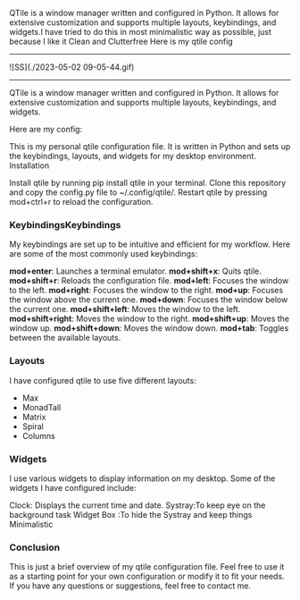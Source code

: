 QTile is a window manager written and configured in Python. It allows for extensive customization and supports multiple layouts, keybindings, and widgets.I have tried to do this in most minimalistic way as possible, just because I like it Clean and Clutterfree
Here is my qtile config

------------

![SS](./2023-05-02 09-05-44.gif)

------------


QTile is a window manager written and configured in Python. It allows for extensive customization and supports multiple layouts, keybindings, and widgets.

Here are my config:

This is my personal qtile configuration file. It is written in Python and sets up the keybindings, layouts, and widgets for my desktop environment.
Installation

Install qtile by running pip install qtile in your terminal.
Clone this repository and copy the config.py file to ~/.config/qtile/.
Restart qtile by pressing mod+ctrl+r to reload the configuration.

### KeybindingsKeybindings

My keybindings are set up to be intuitive and efficient for my workflow. Here are some of the most commonly used keybindings:

**mod+enter**: Launches a terminal emulator.
**mod+shift+x**: Quits qtile.
**mod+shift+r**: Reloads the configuration file.
**mod+left**: Focuses the window to the left.
**mod+right**: Focuses the window to the right.
**mod+up**: Focuses the window above the current one.
**mod+down**: Focuses the window below the current one.
**mod+shift+left**: Moves the window to the left.
**mod+shift+right**: Moves the window to the right.
**mod+shift+up**: Moves the window up.
**mod+shift+down**: Moves the window down.
**mod+tab**: Toggles between the available layouts.

### Layouts

I have configured qtile to use five different layouts:

- Max
- MonadTall
- Matrix
- Spiral
- Columns

### Widgets

I use various widgets to display information on my desktop. Some of the widgets I have configured include:

Clock: Displays the current time and date.
Systray:To keep eye on the background task
Widget Box :To hide the Systray and keep things Minimalistic

### Conclusion

This is just a brief overview of my qtile configuration file. Feel free to use it as a starting point for your own configuration or modify it to fit your needs. If you have any questions or suggestions, feel free to contact me.

